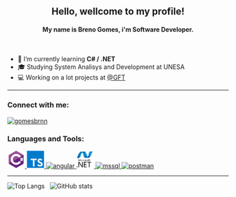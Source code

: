 <h2 align="center">Hello, wellcome to my profile!</h2>
<h4 align="center">My name is Breno Gomes, i'm Software Developer.</h4>

<br>

- 🧠  I’m currently learning **C# / .NET**
- 🎓 Studying System Analisys and Development at UNESA
- 💻 Working on a lot projects at [@GFT](https://www.gft.com/br/pt)

---

<h3 align="left">Connect with me:</h3>
<p align="left">
<a href="https://linkedin.com/in/gomesbrnn" target="blank"><img align="center" src="https://raw.githubusercontent.com/rahuldkjain/github-profile-readme-generator/master/src/images/icons/Social/linked-in-alt.svg" alt="gomesbrnn" height="30" width="40" /></a>
</p>

<h3 align="left">Languages and Tools:</h3>
<p align="left"> <a href="https://www.w3schools.com/cs/" target="_blank" rel="noreferrer"> <img src="https://raw.githubusercontent.com/devicons/devicon/master/icons/csharp/csharp-original.svg" alt="csharp" width="40" height="40"/> </a> <a href="https://www.typescriptlang.org/" target="_blank" rel="noreferrer"> <img src="https://raw.githubusercontent.com/devicons/devicon/master/icons/typescript/typescript-original.svg" alt="typescript" width="40" height="40"/> </a> <a href="https://angular.io" target="_blank" rel="noreferrer"> <img src="https://angular.io/assets/images/logos/angular/angular.svg" alt="angular" width="40" height="40"/> </a> <a href="https://dotnet.microsoft.com/" target="_blank" rel="noreferrer"> <img src="https://raw.githubusercontent.com/devicons/devicon/master/icons/dot-net/dot-net-original-wordmark.svg" alt="dotnet" width="40" height="40"/> </a> <a href="https://www.microsoft.com/en-us/sql-server" target="_blank" rel="noreferrer"> <img src="https://www.svgrepo.com/show/303229/microsoft-sql-server-logo.svg" alt="mssql" width="40" height="40"/> </a>    <a href="https://postman.com" target="_blank" rel="noreferrer"> <img src="https://www.vectorlogo.zone/logos/getpostman/getpostman-icon.svg" alt="postman" width="40" height="40"/> </a> </p>

---
![Top Langs](https://github-readme-stats.vercel.app/api/top-langs/?username=gomesbrnn&theme=dark) &nbsp; ![GitHub stats](https://github-readme-stats.vercel.app/api?username=gomesbrnn&show_icons=true&theme=dark)
